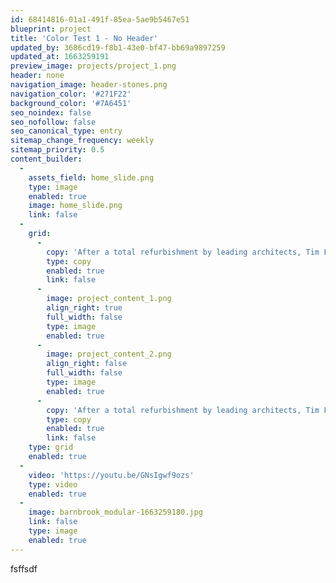```yaml
---
id: 68414816-01a1-491f-85ea-5ae9b5467e51
blueprint: project
title: 'Color Test 1 - No Header'
updated_by: 3686cd19-f8b1-43e0-bf47-bb69a9897259
updated_at: 1663259191
preview_image: projects/project_1.png
header: none
navigation_image: header-stones.png
navigation_color: '#271F22'
background_color: '#7A6451'
seo_noindex: false
seo_nofollow: false
seo_canonical_type: entry
sitemap_change_frequency: weekly
sitemap_priority: 0.5
content_builder:
  -
    assets_field: home_slide.png
    type: image
    enabled: true
    image: home_slide.png
    link: false
  -
    grid:
      -
        copy: 'After a total refurbishment by leading architects, Tim Flynn architects, this 8-storey town house is arguably one of London’s finest residences. British stone was used throughout the house including each step and rise of the 169 step circular staircase. The main bathroom used the very rare Ball Eye Blue creating a sublime and restful space, whilst another had a basin carved from a solid block of Ashburton which was offset by a complementary stone floor and wall panels.'
        type: copy
        enabled: true
        link: false
      -
        image: project_content_1.png
        align_right: true
        full_width: false
        type: image
        enabled: true
      -
        image: project_content_2.png
        align_right: false
        full_width: false
        type: image
        enabled: true
      -
        copy: 'After a total refurbishment by leading architects, Tim Flynn architects, this 8-storey town house is arguably one of London’s finest residences. British stone was used throughout the house including each step and rise of the 169 step circular staircase. The main bathroom used the very rare Ball Eye Blue creating a sublime and restful space, whilst another had a basin carved from a solid block of Ashburton which was offset by a complementary stone floor and wall panels.'
        type: copy
        enabled: true
        link: false
    type: grid
    enabled: true
  -
    video: 'https://youtu.be/GNsIgwf9ozs'
    type: video
    enabled: true
  -
    image: barnbrook_modular-1663259180.jpg
    link: false
    type: image
    enabled: true
---
```

fsffsdf
